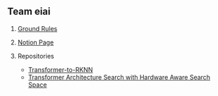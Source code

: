## Team eiai

1. [Ground Rules](https://github.com/ei-ai/eiai/blob/main/GroundRules.md)

2. [Notion Page](https://giddy-writer-122.notion.site/Home-07f1625c85204c2fafeafad2ec21451f?pvs=4)

3. Repositories
   * [Transformer-to-RKNN](https://github.com/ei-ai/Transformer-to-RKNN)
   * [Transformer Architecture Search with Hardware Aware Search Space](https://github.com/ei-ai/HAT)

<!--

**Here are some ideas to get you started:**

🙋‍♀️ A short introduction - what is your organization all about?
🌈 Contribution guidelines - how can the community get involved?
👩‍💻 Useful resources - where can the community find your docs? Is there anything else the community should know?
🍿 Fun facts - what does your team eat for breakfast?
🧙 Remember, you can do mighty things with the power of [Markdown](https://docs.github.com/github/writing-on-github/getting-started-with-writing-and-formatting-on-github/basic-writing-and-formatting-syntax)
-->
